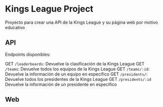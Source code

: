 # Kings League Project

Proyecto para crear una API de la  Kings League y su página web por motivo educativo

## API

Endpoints disponibles:

GET `/leaderboards`: Devuelve la clasificación de la Kings League
GET `/teams`: Devuelve todos los equipos de la Kings League
GET `/teams/:id`: Devuelve la información de un equipo en especifico
GET `/presidents/`: Devuelve todos los presidentes de la Kings League
GET `/presidents/:id` Devuelve la información de un presidente en especifico


## Web